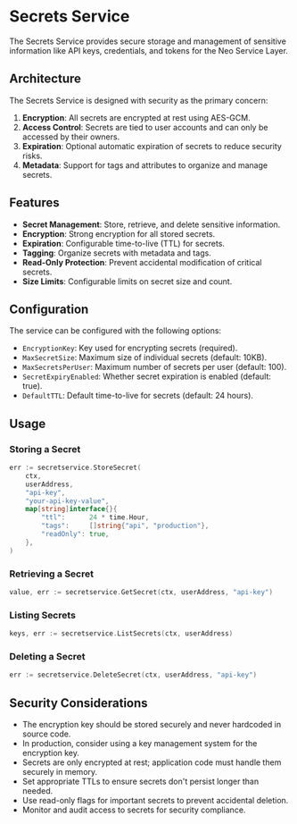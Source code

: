 # Secrets Service

The Secrets Service provides secure storage and management of sensitive information like API keys, credentials, and tokens for the Neo Service Layer.

## Architecture

The Secrets Service is designed with security as the primary concern:

1. **Encryption**: All secrets are encrypted at rest using AES-GCM.
2. **Access Control**: Secrets are tied to user accounts and can only be accessed by their owners.
3. **Expiration**: Optional automatic expiration of secrets to reduce security risks.
4. **Metadata**: Support for tags and attributes to organize and manage secrets.

## Features

- **Secret Management**: Store, retrieve, and delete sensitive information.
- **Encryption**: Strong encryption for all stored secrets.
- **Expiration**: Configurable time-to-live (TTL) for secrets.
- **Tagging**: Organize secrets with metadata and tags.
- **Read-Only Protection**: Prevent accidental modification of critical secrets.
- **Size Limits**: Configurable limits on secret size and count.

## Configuration

The service can be configured with the following options:

- `EncryptionKey`: Key used for encrypting secrets (required).
- `MaxSecretSize`: Maximum size of individual secrets (default: 10KB).
- `MaxSecretsPerUser`: Maximum number of secrets per user (default: 100).
- `SecretExpiryEnabled`: Whether secret expiration is enabled (default: true).
- `DefaultTTL`: Default time-to-live for secrets (default: 24 hours).

## Usage

### Storing a Secret

```go
err := secretservice.StoreSecret(
    ctx,
    userAddress,
    "api-key",
    "your-api-key-value",
    map[string]interface{}{
        "ttl":      24 * time.Hour,
        "tags":     []string{"api", "production"},
        "readOnly": true,
    },
)
```

### Retrieving a Secret

```go
value, err := secretservice.GetSecret(ctx, userAddress, "api-key")
```

### Listing Secrets

```go
keys, err := secretservice.ListSecrets(ctx, userAddress)
```

### Deleting a Secret

```go
err := secretservice.DeleteSecret(ctx, userAddress, "api-key")
```

## Security Considerations

- The encryption key should be stored securely and never hardcoded in source code.
- In production, consider using a key management system for the encryption key.
- Secrets are only encrypted at rest; application code must handle them securely in memory.
- Set appropriate TTLs to ensure secrets don't persist longer than needed.
- Use read-only flags for important secrets to prevent accidental deletion.
- Monitor and audit access to secrets for security compliance.